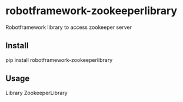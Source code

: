 # robotframework-zookeeperlibrary

Robotframework library to access zookeeper server

Install
--------
pip install robotframework-zookeeperlibrary

Usage
------
Library ZookeeperLibrary
